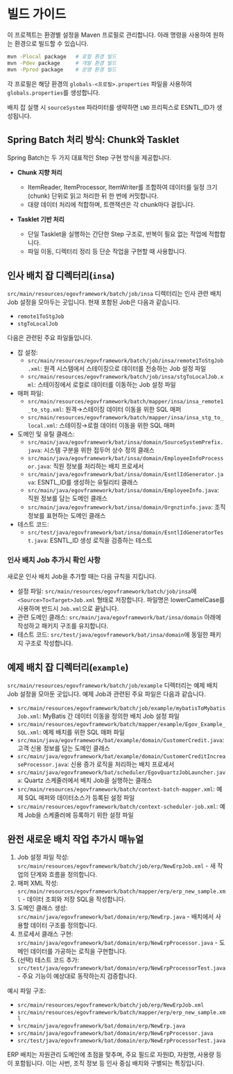 # 빌드 가이드

이 프로젝트는 환경별 설정을 Maven 프로필로 관리합니다. 아래 명령을 사용하여 원하는 환경으로 빌드할 수 있습니다.

```bash
mvn -Plocal package   # 로컬 환경 빌드
mvn -Pdev package     # 개발 환경 빌드
mvn -Pprod package    # 운영 환경 빌드
```

각 프로필은 해당 환경의 `globals-<프로필>.properties` 파일을 사용하여 `globals.properties`를 생성합니다.

배치 잡 실행 시 `sourceSystem` 파라미터를 생략하면 `LND` 프리픽스로 ESNTL_ID가 생성됩니다.

## Spring Batch 처리 방식: Chunk와 Tasklet

Spring Batch는 두 가지 대표적인 Step 구현 방식을 제공합니다.

- **Chunk 지향 처리**
  - ItemReader, ItemProcessor, ItemWriter를 조합하여 데이터를 일정 크기(chunk) 단위로 읽고 처리한 뒤 한 번에 커밋합니다.
  - 대량 데이터 처리에 적합하며, 트랜잭션은 각 chunk마다 걸립니다.

- **Tasklet 기반 처리**
  - 단일 Tasklet을 실행하는 간단한 Step 구조로, 반복이 필요 없는 작업에 적합합니다.
  - 파일 이동, 디렉터리 정리 등 단순 작업을 구현할 때 사용합니다.

## 인사 배치 잡 디렉터리(`insa`)

`src/main/resources/egovframework/batch/job/insa` 디렉터리는 인사 관련 배치 Job 설정을 모아두는 곳입니다. 현재 포함된 Job은 다음과 같습니다.

- `remote1ToStgJob`
- `stgToLocalJob`

다음은 관련된 주요 파일들입니다.

- 잡 설정:
  - `src/main/resources/egovframework/batch/job/insa/remote1ToStgJob.xml`: 원격 시스템에서 스테이징으로 데이터를 전송하는 Job 설정 파일
  - `src/main/resources/egovframework/batch/job/insa/stgToLocalJob.xml`: 스테이징에서 로컬로 데이터를 이동하는 Job 설정 파일
- 매퍼 파일:
  - `src/main/resources/egovframework/batch/mapper/insa/insa_remote1_to_stg.xml`: 원격→스테이징 데이터 이동을 위한 SQL 매퍼
  - `src/main/resources/egovframework/batch/mapper/insa/insa_stg_to_local.xml`: 스테이징→로컬 데이터 이동을 위한 SQL 매퍼
- 도메인 및 유틸 클래스:
  - `src/main/java/egovframework/bat/insa/domain/SourceSystemPrefix.java`: 시스템 구분을 위한 접두어 상수 정의 클래스
  - `src/main/java/egovframework/bat/insa/domain/EmployeeInfoProcessor.java`: 직원 정보를 처리하는 배치 프로세서
  - `src/main/java/egovframework/bat/insa/domain/EsntlIdGenerator.java`: ESNTL_ID를 생성하는 유틸리티 클래스
  - `src/main/java/egovframework/bat/insa/domain/EmployeeInfo.java`: 직원 정보를 담는 도메인 클래스
  - `src/main/java/egovframework/bat/insa/domain/Orgnztinfo.java`: 조직 정보를 표현하는 도메인 클래스
- 테스트 코드:
  - `src/test/java/egovframework/bat/insa/domain/EsntlIdGeneratorTest.java`: ESNTL_ID 생성 로직을 검증하는 테스트

### 인사 배치 Job 추가시 확인 사항

새로운 인사 배치 Job을 추가할 때는 다음 규칙을 지킵니다.

- 설정 파일: `src/main/resources/egovframework/batch/job/insa`에 `<Source>To<Target>Job.xml` 형태로 저장합니다. 파일명은 lowerCamelCase를 사용하며 반드시 `Job.xml`으로 끝납니다.
- 관련 도메인 클래스: `src/main/java/egovframework/bat/insa/domain` 아래에 작성하고 패키지 구조를 유지합니다.
- 테스트 코드: `src/test/java/egovframework/bat/insa/domain`에 동일한 패키지 구조로 작성합니다.

## 예제 배치 잡 디렉터리(`example`)

`src/main/resources/egovframework/batch/job/example` 디렉터리는 예제 배치 Job 설정을 모아둔 곳입니다. 예제 Job과 관련된 주요 파일은 다음과 같습니다.

- `src/main/resources/egovframework/batch/job/example/mybatisToMybatisJob.xml`: MyBatis 간 데이터 이동을 정의한 배치 Job 설정 파일
- `src/main/resources/egovframework/batch/mapper/example/Egov_Example_SQL.xml`: 예제 배치를 위한 SQL 매퍼 파일
- `src/main/java/egovframework/bat/example/domain/CustomerCredit.java`: 고객 신용 정보를 담는 도메인 클래스
- `src/main/java/egovframework/bat/example/domain/CustomerCreditIncreaseProcessor.java`: 신용 증가 로직을 처리하는 배치 프로세서
- `src/main/java/egovframework/bat/scheduler/EgovQuartzJobLauncher.java`: Quartz 스케줄러에서 배치 Job을 실행하는 클래스
- `src/main/resources/egovframework/batch/context-batch-mapper.xml`: 예제 SQL 매퍼와 데이터소스가 등록된 설정 파일
- `src/main/resources/egovframework/batch/context-scheduler-job.xml`: 예제 Job을 스케줄러에 등록하기 위한 설정 파일

## 완전 새로운 배치 작업 추가시 매뉴얼

1. Job 설정 파일 작성: `src/main/resources/egovframework/batch/job/erp/NewErpJob.xml` - 새 작업의 단계와 흐름을 정의합니다.
2. 매퍼 XML 작성: `src/main/resources/egovframework/batch/mapper/erp/erp_new_sample.xml` - 데이터 조회와 저장 SQL을 작성합니다.
3. 도메인 클래스 생성: `src/main/java/egovframework/bat/domain/erp/NewErp.java` - 배치에서 사용할 데이터 구조를 정의합니다.
4. 프로세서 클래스 구현: `src/main/java/egovframework/bat/domain/erp/NewErpProcessor.java` - 도메인 데이터를 가공하는 로직을 구현합니다.
5. (선택) 테스트 코드 추가: `src/test/java/egovframework/bat/domain/erp/NewErpProcessorTest.java` - 주요 기능이 예상대로 동작하는지 검증합니다.

예시 파일 구조:

- `src/main/resources/egovframework/batch/job/erp/NewErpJob.xml`
- `src/main/resources/egovframework/batch/mapper/erp/erp_new_sample.xml`
- `src/main/java/egovframework/bat/domain/erp/NewErp.java`
- `src/main/java/egovframework/bat/domain/erp/NewErpProcessor.java`
- `src/test/java/egovframework/bat/domain/erp/NewErpProcessorTest.java`

ERP 배치는 자원관리 도메인에 초점을 맞추며, 주요 필드로 자원ID, 자원명, 사용량 등이 포함됩니다. 이는 사번, 조직 정보 등 인사 중심 배치와 구별되는 특징입니다.
